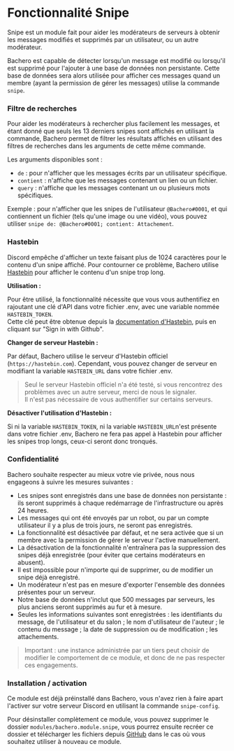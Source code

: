 # Fonctionnalité Snipe

Snipe est un module fait pour aider les modérateurs de serveurs à obtenir les messages modifiés et supprimés par un utilisateur, ou un autre modérateur.

Bachero est capable de détecter lorsqu'un message est modifié ou lorsqu'il est supprimé pour l'ajouter à une base de données non persistante. Cette base de données sera alors utilisée pour afficher ces messages quand un membre (ayant la permission de gérer les messages) utilise la commande `snipe`.

### Filtre de recherches

Pour aider les modérateurs à rechercher plus facilement les messages, et étant donné que seuls les 13 derniers snipes sont affichés en utilisant la commande, Bachero permet de filtrer les résultats affichés en utilisant des filtres de recherches dans les arguments de cette même commande.

Les arguments disponibles sont :
* `de` : pour n'afficher que les messages écrits par un utilisateur spécifique.
* `contient` : n'affiche que les messages contenant un lien ou un fichier.
* `query` : n'affiche que les messages contenant un ou plusieurs mots spécifiques.

Exemple : pour n'afficher que les snipes de l'utilisateur `@Bachero#0001`, et qui contiennent un fichier (tels qu'une image ou une vidéo), vous pouvez utiliser `snipe de: @Bachero#0001; contient: Attachement`.

### Hastebin

Discord empêche d'afficher un texte faisant plus de 1024 caractères pour le contenu d'un snipe affiché. Pour contourner ce problème, Bachero utilise [Hastebin](https://hastebin.com/) pour afficher le contenu d'un snipe trop long.

**Utilisation :**

Pour être utilisé, la fonctionnalité nécessite que vous vous authentifiez en rajoutant une clé d'API dans votre fichier .env, avec une variable nommée `HASTEBIN_TOKEN`.  
Cette clé peut être obtenue depuis la [documentation d'Hastebin](https://www.toptal.com/developers/hastebin/documentation), puis en cliquant sur "Sign in with Github".

**Changer de serveur Hastebin :**

Par défaut, Bachero utilise le serveur d'Hastebin officiel (`https://hastebin.com`). Cependant, vous pouvez changer de serveur en modifiant la variable `HASTEBIN_URL` dans votre fichier .env.

> Seul le serveur Hastebin officiel n'a été testé, si vous rencontrez des problèmes avec un autre serveur, merci de nous le signaler.  
> Il n'est pas nécessaire de vous authentifier sur certains serveurs.

**Désactiver l'utilisation d'Hastebin :**

Si ni la variable `HASTEBIN_TOKEN`, ni la variable `HASTEBIN_URL`n'est présente dans votre fichier .env, Bachero ne fera pas appel à Hastebin pour afficher les snipes trop longs, ceux-ci seront donc tronqués.

### Confidentialité

Bachero souhaite respecter au mieux votre vie privée, nous nous engageons à suivre les mesures suivantes :
* Les snipes sont enregistrés dans une base de données non persistante : ils seront supprimés à chaque redémarrage de l'infrastructure ou après 24 heures.
* Les messages qui ont été envoyés par un robot, ou par un compte utilisateur il y a plus de trois jours, ne seront pas enregistrés.
* La fonctionnalité est désactivée par défaut, et ne sera activée que si un membre avec la permission de gérer le serveur l'active manuellement.
* La désactivation de la fonctionnalité n'entraînera pas la suppression des snipes déjà enregistrée (pour éviter que certains modérateurs en abusent).
* Il est impossible pour n'importe qui de supprimer, ou de modifier un snipe déjà enregistré.
* Un modérateur n'est pas en mesure d'exporter l'ensemble des données présentes pour un serveur.
* Notre base de données n'inclut que 500 messages par serveurs, les plus anciens seront supprimés au fur et à mesure.
* Seules les informations suivantes sont enregistrées : les identifiants du message, de l'utilisateur et du salon ; le nom d'utilisateur de l'auteur ; le contenu du message ; la date de suppression ou de modification ; les attachements.

> Important : une instance administrée par un tiers peut choisir de modifier le comportement de ce module, et donc de ne pas respecter ces engagements.

### Installation / activation

Ce module est déjà préinstallé dans Bachero, vous n'avez rien à faire apart l'activer sur votre serveur Discord en utilisant la commande `snipe-config`.

Pour désinstaller complètement ce module, vous pouvez supprimer le dossier `modules/bachero.module.snipe`, vous pourrez ensuite recréer ce dossier et télécharger les fichiers depuis [GitHub](https://github.com/bacherobot/bot/tree/master/modules/bachero.module.snipe) dans le cas où vous souhaitez utiliser à nouveau ce module.